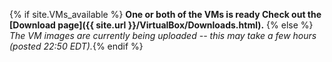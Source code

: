 {% if site.VMs_available %} **One or both of the VMs is ready  Check out the [Download page]({{ site.url }}/VirtualBox/Downloads.html).**
{% else %} *The VM images are currently being uploaded -- this may take a few hours (posted 22:50 EDT).*{% endif %}
